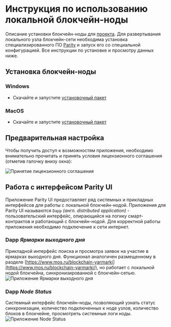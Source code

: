 # Инструкция по использованию локальной блокчейн-ноды
Описание установки блокчейн-ноды  для [проекта](https://www.mos.ru/blockchain-yarmarki/).
Для развертывания локального узла блокчейн-сети необходима установка специализированного ПО [Parity](https://www.parity.io) и запуск его со специальной конфигурацией. Все инструкции по установке и просмотру данных ниже.

## Установка блокчейн-ноды

### Windows
  - Скачайте и запустите [установочный пакет](https://github.com/moscow-technologies/fairs-blockchain/releases/download/3.5/Parity.UI.Fairs.Setup.3.5.exe)

### MacOS
  - Скачайте и запустите [установочный пакет](https://github.com/moscow-technologies/fairs-blockchain/releases/download/3.5/Parity.UI.Fairs.3.5.dmg)

## Предварительная настройка

Чтобы получить доступ к возможностям приложения, необходимо внимательно прочитать и принять условия лицензионного соглашения (отметив галочку внизу окна):

![Принятие лицензионного соглашения](https://raw.githubusercontent.com/moscow-technologies/fairs-blockchain/master/docs/images/accept-licence.png)

## Работа с интерфейсом Parity UI
Приложение Parity UI предоставляет ряд системных и прикладных интерфейсов для работы с локальной блокчейн-нодой. 
Приложения для Parity UI называются `Dapp` *(англ. distributed application)* - пользовательский интерфейс, опирающийся на логику смарт-контрактов и работающий с блокчейн-нодой.
Для корректной работы приложения необходимо подключение к сети интернет.

### Dapp *Ярмарки выходного дня* 
Прикладной интерфейс поиска и просмотра заявок на участие в ярмарках выходного дня. 
Функционал  аналогичен размещенному в разделе  [https://www.mos.ru/blockchain-yarmarki](https://www.mos.ru/blockchain-yarmarki/), но работает с локальной нодой блокчейна, синхронизированной с блокчейн-сетью.
![Приложение Ярмарки выходного дня](https://raw.githubusercontent.com/moscow-technologies/fairs-blockchain/master/docs/images/fairs-dapp-screen.png)

### Dapp *Node Status*
Системный интерфейс блокчейн-ноды, позволяющий узнать статус синхронизации, количество подключенных к ноде узлов, количество блоков в блокчейне, просмотреть системные логи ноды.
![Приложение Node Status](https://raw.githubusercontent.com/moscow-technologies/fairs-blockchain/master/docs/images/node-status-screen.png)

